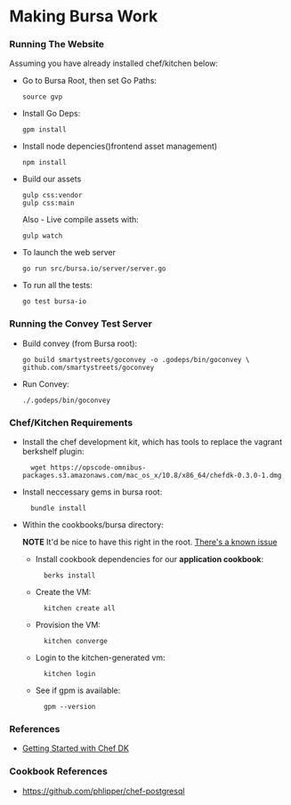 # Making Bursa Work

### Running The Website

Assuming you have already installed chef/kitchen below:
	
  * Go to Bursa Root, then set Go Paths:
  
		source gvp

  * Install Go Deps:
  
    	gpm install
  
  * Install node depencies()frontend asset management)
    
		npm install

  * Build our assets
  
		gulp css:vendor
    	gulp css:main

   	Also - Live compile assets with:
    
	    gulp watch

  * To launch the web server
  
		go run src/bursa.io/server/server.go
    
  * To run all the tests:
    
    	go test bursa-io

### Running the Convey Test Server

  * Build convey (from Bursa root):
	
		go build smartystreets/goconvey -o .godeps/bin/goconvey \ github.com/smartystreets/goconvey

  * Run Convey:
	
		./.godeps/bin/goconvey

### Chef/Kitchen Requirements

* Install the chef development kit, which has tools to replace the vagrant berkshelf plugin:

		wget https://opscode-omnibus-packages.s3.amazonaws.com/mac_os_x/10.8/x86_64/chefdk-0.3.0-1.dmg
* Install neccessary gems in bursa root:
 
  		bundle install
* Within the cookbooks/bursa directory:

	**NOTE** It'd be nice to have this right in the root. [There's a known issue](https://github.com/opscode/chef-dk/issues/50)

	* Install cookbook dependencies for our **application cookbook**:
			
			berks install

	* Create the VM:
	
			kitchen create all
			
	* Provision the VM:
			
			kitchen converge
	  
	* Login to the kitchen-generated vm:
	  
	  		kitchen login
	* See if gpm is available:
			
			gpm --version
   
### References

  
* [Getting Started with Chef DK](http://tcotav.github.io/chefdk_getting_started.html)

### Cookbook References

* https://github.com/phlipper/chef-postgresql
